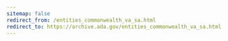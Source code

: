 ```yaml
---
sitemap: false 
redirect_from: /entities_commonwealth_va_sa.html 
redirect_to: https://archive.ada.gov/entities_commonwealth_va_sa.html 
---
```

